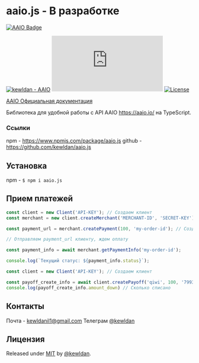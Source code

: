 [code-badge]: https://img.shields.io/badge/source-black?logo=github

# aaio.js - В разработке

<a href="https://aaio.io/" target="_blank">
	<img alt="AAIO Badge" src="https://aaio.io/assets/svg/banners/big/dark-2.svg" title="Aaio - Сервис по приему онлайн платежей">
</a>

[![kewldan - AAIO](https://img.shields.io/static/v1?label=kewldan&message=aaio.js&color=blue&logo=github)](https://github.com/kewldan/AAIO "Go to GitHub repo")
[![GitHub release](https://img.shields.io/github/release/kewldan/aaio.js?include_prereleases=&sort=semver&color=blue)](https://github.com/kewldan/AAIO/releases/)
[![License](https://img.shields.io/badge/License-MIT-blue)](#Лицензия)

[AAIO Официальная документация](https://wiki.aaio.io/)

Библиотека для удобной работы с API AAIO https://aaio.io/ на TypeScript.

### Ссылки
npm - https://www.npmjs.com/package/aaio.js
github - https://github.com/kewldan/aaio.js

## Установка

npm - `$ npm i aaio.js`

## Прием платежей

```js
const client = new Client('API-KEY'); // Создаем клиент
const merchant = new client.createMerchant('MERCHANT-ID', 'SECRET-KEY'); // Регистрируем магазин

const payment_url = merchant.createPayment(100, 'my-order-id'); // Создаем ссылку для оплаты

// Отправляем payment_url клиенту, ждем оплату

const payment_info = await merchant.getPaymentInfo('my-order-id');

console.log(`Текущий статус: ${payment_info.status}`);
```

```js
const client = new Client('API-KEY'); // Создаем клиент

const payoff_create_info = await client.createPayoff('qiwi', 100, '79931234567', 0, 'my-payoff-id');
console.log(payoff_create_info.amount_down) // Сколько списано
```

## Контакты

Почта - kewldanil1@gmail.com
Телеграм [@kewldan](https://t.me/kewldan)

## Лицензия

Released under [MIT](/LICENSE) by [@kewldan](https://github.com/kewldan).
